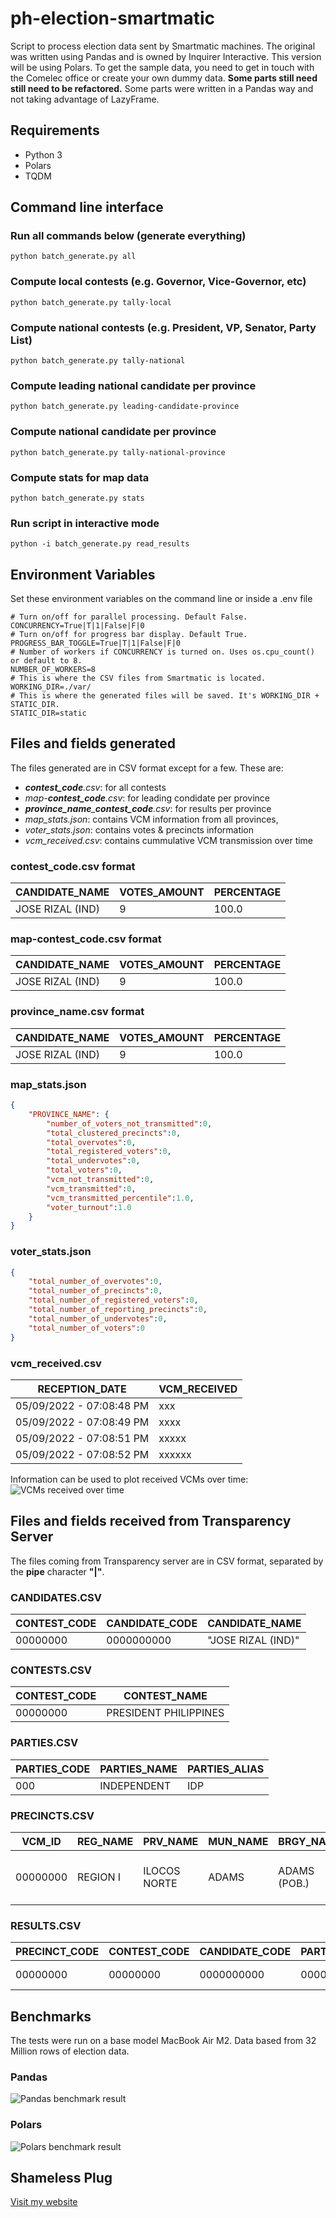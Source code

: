 # ph-election-smartmatic
Script to process election data sent by Smartmatic machines. The original was written using Pandas and is owned by Inquirer Interactive. This version will be using Polars. To get the sample data, you need to get in touch with the Comelec office or create your own dummy data. **Some parts still need still need to be refactored.** Some parts were written in a Pandas way and not taking advantage of LazyFrame.
## Requirements
- Python 3
- Polars
- TQDM
## Command line interface
### Run all commands below (generate everything)
```shell
python batch_generate.py all
```
### Compute local contests (e.g. Governor, Vice-Governor, etc)
```shell
python batch_generate.py tally-local
```
### Compute national contests (e.g. President, VP, Senator, Party List)
```shell
python batch_generate.py tally-national
```
### Compute leading national candidate per province
```shell
python batch_generate.py leading-candidate-province
```
### Compute national candidate per province
```shell
python batch_generate.py tally-national-province
```
### Compute stats for map data
```shell
python batch_generate.py stats
```
### Run script in interactive mode
```shell
python -i batch_generate.py read_results
```
## Environment Variables
Set these environment variables on the command line or inside a .env file
```shell
# Turn on/off for parallel processing. Default False.
CONCURRENCY=True|T|1|False|F|0
# Turn on/off for progress bar display. Default True.
PROGRESS_BAR_TOGGLE=True|T|1|False|F|0
# Number of workers if CONCURRENCY is turned on. Uses os.cpu_count() or default to 8.
NUMBER_OF_WORKERS=8
# This is where the CSV files from Smartmatic is located.
WORKING_DIR=./var/
# This is where the generated files will be saved. It's WORKING_DIR + STATIC_DIR.
STATIC_DIR=static
```
## Files and fields generated
The files generated are in CSV format except for a few. These are:
- ***contest_code**.csv*: for all contests
- *map-**contest_code**.csv*: for leading condidate per province
- ***province_name**_**contest_code**.csv*: for results per province
- *map_stats.json*: contains VCM information from all provinces,
- *voter_stats.json*: contains votes & precincts information
- *vcm_received.csv*: contains cummulative VCM transmission over time
### contest_code.csv format
|CANDIDATE_NAME|VOTES_AMOUNT|PERCENTAGE|
|-|-|-|
|JOSE RIZAL (IND)|9|100.0|
### map-contest_code.csv format
|CANDIDATE_NAME|VOTES_AMOUNT|PERCENTAGE|
|-|-|-|
|JOSE RIZAL (IND)|9|100.0|
### province_name.csv format
|CANDIDATE_NAME|VOTES_AMOUNT|PERCENTAGE|
|-|-|-|
|JOSE RIZAL (IND)|9|100.0|
### map_stats.json
```json
{
    "PROVINCE_NAME": {
        "number_of_voters_not_transmitted":0,
        "total_clustered_precincts":0,
        "total_overvotes":0,
        "total_registered_voters":0,
        "total_undervotes":0,
        "total_voters":0,
        "vcm_not_transmitted":0,
        "vcm_transmitted":0,
        "vcm_transmitted_percentile":1.0,
        "voter_turnout":1.0
    }
}
```
### voter_stats.json
```json
{
    "total_number_of_overvotes":0,
    "total_number_of_precincts":0,
    "total_number_of_registered_voters":0,
    "total_number_of_reporting_precincts":0,
    "total_number_of_undervotes":0,
    "total_number_of_voters":0
}
```
### vcm_received.csv
|RECEPTION_DATE|VCM_RECEIVED|
|-|-|
|05/09/2022 - 07:08:48 PM|xxx
|05/09/2022 - 07:08:49 PM|xxxx
|05/09/2022 - 07:08:51 PM|xxxxx
|05/09/2022 - 07:08:52 PM|xxxxxx
Information can be used to plot received VCMs over time:
![VCMs received over time](https://raw.githubusercontent.com/111110100/ph-election-smartmatic/main/vcms_received.png)
## Files and fields received from Transparency Server
The files coming from Transparency server are in CSV format, separated by the **pipe** character **"|"**.
### CANDIDATES.CSV
|CONTEST_CODE|CANDIDATE_CODE|CANDIDATE_NAME|
|-|-|-|
00000000|0000000000|"JOSE RIZAL (IND)"
### CONTESTS.CSV
|CONTEST_CODE|CONTEST_NAME|
|-|-|
|00000000|PRESIDENT PHILIPPINES
### PARTIES.CSV
|PARTIES_CODE|PARTIES_NAME|PARTIES_ALIAS|
|-|-|-|
|000|INDEPENDENT|IDP|
### PRECINCTS.CSV
|VCM_ID|REG_NAME|PRV_NAME|MUN_NAME|BRGY_NAME|POLLPLACE|CLUSTERED_PREC|REGISTERED_VOTERS|
|-|-|-|-|-|-|-|-|
00000000|REGION I|ILOCOS NORTE|ADAMS|ADAMS (POB.)|ADAMS CENTRAL ELEMENTARY SCHOOL|00000000|000
### RESULTS.CSV
|PRECINCT_CODE|CONTEST_CODE|CANDIDATE_CODE|PARTY_CODE|VOTES_AMOUNT|TOTALIZATION_ORDER|NUMBER_VOTERS|UNDERVOTE|OVERVOTE|RECEPTION_DATE|
|-|-|-|-|-|-|-|-|-|-|
|00000000|00000000|0000000000|0000000000|0|0|000|000|00|05/09/2022 - 08:07:08 PM|
## Benchmarks
The tests were run on a base model MacBook Air M2. Data based from 32 Million rows of election data.
### Pandas
![Pandas benchmark result](https://raw.githubusercontent.com/111110100/ph-election-smartmatic/main/pandas.png)
### Polars
![Polars benchmark result](https://raw.githubusercontent.com/111110100/ph-election-smartmatic/main/polars.png)
## Shameless Plug
[Visit my website](https://111110100.com)